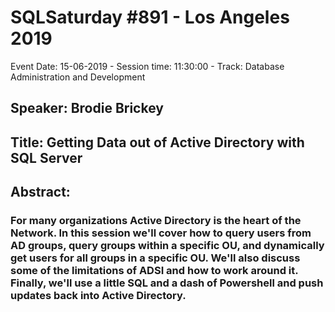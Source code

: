 # SQLSaturday #891 - Los Angeles 2019
Event Date: 15-06-2019 - Session time: 11:30:00 - Track: Database Administration and Development
## Speaker: Brodie Brickey
## Title: Getting Data out of Active Directory with SQL Server
## Abstract:
### For many organizations Active Directory is the heart of the Network.  In this session we'll cover how to query users from AD groups, query groups within a specific OU, and dynamically get users for all groups in a specific OU.  We'll also discuss some of the limitations of ADSI and how to work around it.  Finally, we'll use a little SQL and a dash of Powershell and push updates back into Active Directory.
